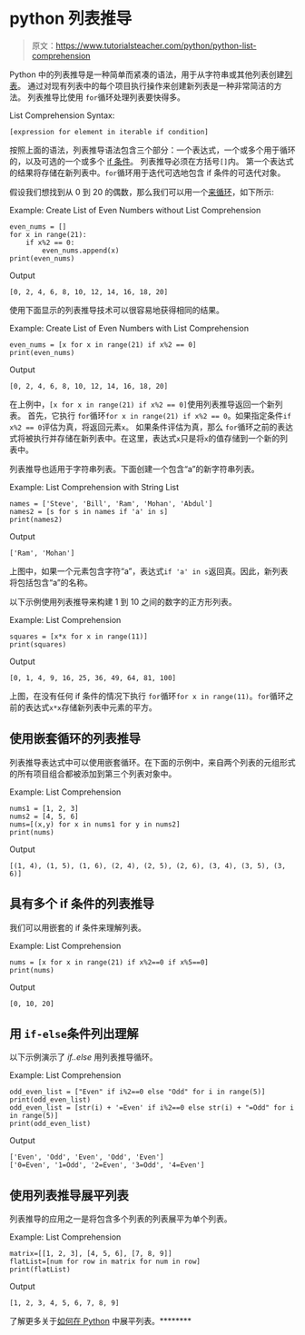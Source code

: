 # python 列表推导

> 原文：<https://www.tutorialsteacher.com/python/python-list-comprehension>

Python 中的列表推导是一种简单而紧凑的语法，用于从字符串或其他列表创建[列表](/python/python-list)。 通过对现有列表中的每个项目执行操作来创建新列表是一种非常简洁的方法。 列表推导比使用 `for`循环处理列表要快得多。

List Comprehension Syntax:

```
[expression for element in iterable if condition]

```

按照上面的语法，列表推导语法包含三个部分：一个表达式，一个或多个用于循环的，以及可选的一个或多个 [if 条件](/python/python-if-elif)。 列表推导必须在方括号`[]`内。 第一个表达式的结果将存储在新列表中。`for`循环用于迭代可选地包含 if 条件的可迭代对象。

假设我们想找到从 0 到 20 的偶数，那么我们可以用一个[来循环](/python/python-for-loop)，如下所示:

Example: Create List of Even Numbers without List Comprehension 

```
even_nums = []
for x in range(21):
    if x%2 == 0:
        even_nums.append(x)
print(even_nums) 
```

Output

```
[0, 2, 4, 6, 8, 10, 12, 14, 16, 18, 20] 
```

使用下面显示的列表推导技术可以很容易地获得相同的结果。

Example: Create List of Even Numbers with List Comprehension 

```
even_nums = [x for x in range(21) if x%2 == 0]
print(even_nums) 
```

Output

```
[0, 2, 4, 6, 8, 10, 12, 14, 16, 18, 20] 
```

在上例中，`[x for x in range(21) if x%2 == 0]`使用列表推导返回一个新列表。 首先，它执行 `for`循环`for x in range(21) if x%2 == 0`。如果指定条件`if x%2 == 0`评估为真，将返回元素`x`。 如果条件评估为真，那么 `for`循环之前的表达式将被执行并存储在新列表中。在这里，表达式`x`只是将`x`的值存储到一个新的列表中。

列表推导也适用于字符串列表。下面创建一个包含“a”的新字符串列表。

Example: List Comprehension with String List 

```
names = ['Steve', 'Bill', 'Ram', 'Mohan', 'Abdul']
names2 = [s for s in names if 'a' in s]
print(names2) 
```

Output

```
['Ram', 'Mohan'] 
```

上图中，如果一个元素包含字符“a”，表达式`if 'a' in s`返回真。因此，新列表将包括包含“a”的名称。

以下示例使用列表推导来构建 1 到 10 之间的数字的正方形列表。

Example: List Comprehension 

```
squares = [x*x for x in range(11)] 
print(squares) 
```

Output

```
[0, 1, 4, 9, 16, 25, 36, 49, 64, 81, 100] 
```

上图，在没有任何 if 条件的情况下执行 `for`循环`for x in range(11)`。`for`循环之前的表达式`x*x`存储新列表中元素的平方。

## 使用嵌套循环的列表推导

列表推导表达式中可以使用嵌套循环。在下面的示例中，来自两个列表的元组形式的所有项目组合都被添加到第三个列表对象中。

Example: List Comprehension 

```
nums1 = [1, 2, 3]
nums2 = [4, 5, 6]
nums=[(x,y) for x in nums1 for y in nums2]
print(nums) 
```

Output

```
[(1, 4), (1, 5), (1, 6), (2, 4), (2, 5), (2, 6), (3, 4), (3, 5), (3, 6)] 
```

## 具有多个 if 条件的列表推导

我们可以用嵌套的 if 条件来理解列表。

Example: List Comprehension 

```
nums = [x for x in range(21) if x%2==0 if x%5==0] 
print(nums) 
```

Output

```
[0, 10, 20] 
```

## 用 `if-else`条件列出理解

以下示例演示了 *if..else* 用列表推导循环。

Example: List Comprehension 

```
odd_even_list = ["Even" if i%2==0 else "Odd" for i in range(5)]
print(odd_even_list)
odd_even_list = [str(i) + '=Even' if i%2==0 else str(i) + "=Odd" for i in range(5)]
print(odd_even_list) 
```

Output

```
['Even', 'Odd', 'Even', 'Odd', 'Even']
['0=Even', '1=Odd', '2=Even', '3=Odd', '4=Even'] 
```

## 使用列表推导展平列表

列表推导的应用之一是将包含多个列表的列表展平为单个列表。

Example: List Comprehension 

```
matrix=[[1, 2, 3], [4, 5, 6], [7, 8, 9]]
flatList=[num for row in matrix for num in row]
print(flatList) 
```

Output

```
[1, 2, 3, 4, 5, 6, 7, 8, 9] 
```

了解更多关于[如何在 Python](/articles/how-to-flatten-list-in-python) 中展平列表。********